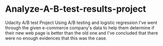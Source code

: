 # Analyze-A-B-test-results-project
Udacity A/B test Project
Using A/B testing and logistic regression I've went through the given e-commerce company's data to help them determine if their new web page is better than the old one and I've concluded that there were no enough evidences that this was the case.
